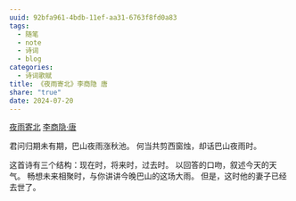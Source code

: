 ```yaml
---
uuid: 92bfa961-4bdb-11ef-aa31-6763f8fd0a83
tags:
  - 随笔
  - note
  - 诗词
  - blog
categories:
  - 诗词歌赋
title: 《夜雨寄北》李商隐 唐
share: "true"
date: 2024-07-20
---
```


[夜雨寄北](https://baike.baidu.com/item/%E5%A4%9C%E9%9B%A8%E5%AF%84%E5%8C%97/158693)
[李商隐·唐](2%20Aera/人物/古代/李商隐·唐.md)

君问归期未有期，巴山夜雨涨秋池。
何当共剪西窗烛，却话巴山夜雨时。

这首诗有三个结构：现在时，将来时，过去时。
以回答的口吻，叙述今天的天气。
畅想未来相聚时，与你讲讲今晚巴山的这场大雨。
但是，这时他的妻子已经去世了。
